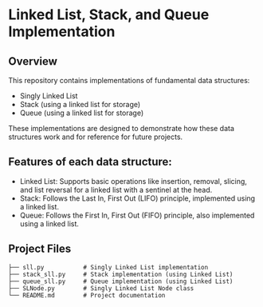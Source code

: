 # Linked List, Stack, and Queue Implementation

## Overview
This repository contains implementations of fundamental data structures:

- Singly Linked List
- Stack (using a linked list for storage)
- Queue (using a linked list for storage)

These implementations are designed to demonstrate how these data structures work and for reference for future projects.

## Features of each data structure:
- Linked List: Supports basic operations like insertion, removal, slicing, and list reversal for a linked list with a sentinel at the head.
- Stack: Follows the Last In, First Out (LIFO) principle, implemented using a linked list.
- Queue: Follows the First In, First Out (FIFO) principle, also implemented using a linked list.
  
## Project Files
```
├── sll.py           # Singly Linked List implementation
├── stack_sll.py     # Stack implementation (using Linked List)
├── queue_sll.py     # Queue implementation (using Linked List)
├── SLNode.py        # Singly Linked List Node class
└── README.md        # Project documentation

